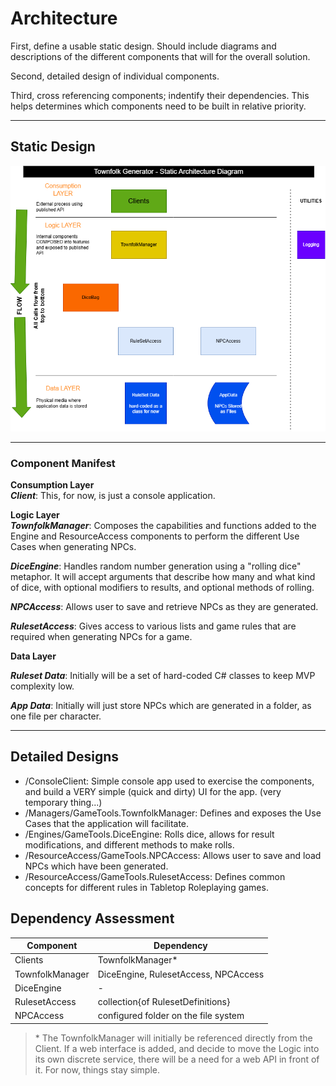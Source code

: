 # Architecture

First, define a usable static design. Should include diagrams and descriptions of the different components that will for the overall solution.

Second, detailed design of individual components.

Third, cross referencing components; indentify their dependencies. This helps determines which components need to be built in relative priority.

---

## Static Design

<img src="./images/TownfolkGen_StaticArch.png" alt="An architectural diagram of static design showing CONCEPTUAL components that will make up the application">

---

### Component Manifest

**Consumption Layer**  
_**Client**_: This, for now, is just a console application.

**Logic Layer**  
_**TownfolkManager**_: Composes the capabilities and functions added to the Engine and ResourceAccess components to perform the different Use Cases when generating NPCs.

_**DiceEngine**_: Handles random number generation using a "rolling dice" metaphor. It will accept arguments that describe how many and what kind of dice, with optional modifiers to results, and optional methods of rolling.

_**NPCAccess**_: Allows user to save and retrieve NPCs as they are generated.

_**RulesetAccess**_: Gives access to various lists and game rules that are required when generating NPCs for a game.

**Data Layer**

_**Ruleset Data**_: Initially will be a set of hard-coded C# classes to keep MVP complexity low.

_**App Data**_: Initially will just store NPCs which are generated in a folder, as one file per character.

---

## Detailed Designs

- /ConsoleClient: Simple console app used to exercise the components, and build a VERY simple (quick and dirty) UI for the app. (very temporary thing...)
- /Managers/GameTools.TownfolkManager: Defines and exposes the Use Cases that the application will facilitate.
- /Engines/GameTools.DiceEngine: Rolls dice, allows for result modifications, and different methods to make rolls.
- /ResourceAccess/GameTools.NPCAccess: Allows user to save and load NPCs which have been generated.
- /ResourceAccess/GameTools.RulesetAccess: Defines common concepts for different rules in Tabletop Roleplaying games.

## Dependency Assessment

| Component       | Dependency                           |
| --------------- | ------------------------------------ |
| Clients         | TownfolkManager\*                    |
| TownfolkManager | DiceEngine, RulesetAccess, NPCAccess |
| DiceEngine      | -                                    |
| RulesetAccess   | collection{of RulesetDefinitions}    |
| NPCAccess       | configured folder on the file system |

> \* The TownfolkManager will initially be referenced directly from the Client. If a web interface is added, and decide to move the Logic into its own discrete service, there will be a need for a web API in front of it. For now, things stay simple.
